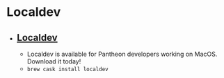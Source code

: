 # Localdev
- [Localdev](https://pantheon.io/localdev)
  - 
  - Localdev is available for Pantheon developers working on MacOS. Download it today!
  - `brew cask install localdev`
